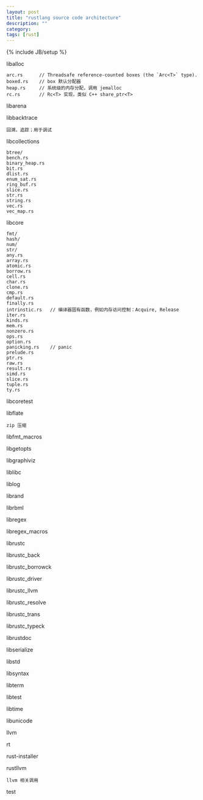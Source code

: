 ```yaml
---
layout: post
title: "rustlang source code architecture"
description: ""
category: 
tags: [rust]
---
```

{% include JB/setup %}

liballoc
	
	arc.rs 		// Threadsafe reference-counted boxes (the `Arc<T>` type).
	boxed.rs 	// box 默认分配器
	heap.rs 	// 系统级的内存分配，调用 jemalloc
	rc.rs 		// Rc<T> 实现，类似 C++ share_ptr<T>
	
	
libarena

libbacktrace

	回溯，追踪；用于调试

libcollections

	btree/
	bench.rs
	binary_heap.rs
	bit.rs
	dlist.rs
	enum_sat.rs
	ring_buf.rs
	slice.rs
	str.rs
	string.rs
	vec.rs
	vec_map.rs

libcore
	
	fmt/
	hash/
	num/
	str/
	any.rs
	array.rs
	atomic.rs
	borrow.rs
	cell.rs
	char.rs
	clone.rs
	cmp.rs
	default.rs
	finally.rs
	intrinstic.rs	// 编译器固有函数，例如内存访问控制：Acquire, Release
	iter.rs
	kinds.rs
	mem.rs
	nonzero.rs
	ops.rs
	option.rs
	panicking.rs	// panic 
	prelude.rs
	ptr.rs
	raw.rs
	result.rs
	simd.rs
	slice.rs
	tuple.rs
	ty.rs

libcoretest

libflate
	
	zip 压缩

libfmt_macros

libgetopts

libgraphiviz

liblibc

liblog

librand

librbml

libregex

libregex_macros

librustc

librustc_back

librustc_borrowck

librustc_driver

librustc_llvm

librustc_resolve

librustc_trans

librustc_typeck

librustdoc

libserialize

libstd

libsyntax

libterm

libtest

libtime

libunicode

llvm

rt

rust-installer

rustllvm

	llvm 相关调用

test

